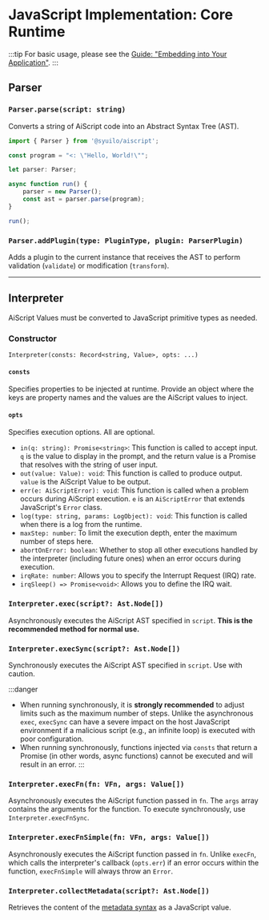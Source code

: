 # JavaScript Implementation: Core Runtime

:::tip
For basic usage, please see the [Guide: "Embedding into Your Application"](/en/guides/implementation).
:::

## Parser

### `Parser.parse(script: string)`

Converts a string of AiScript code into an Abstract Syntax Tree (AST).

```ts
import { Parser } from '@syuilo/aiscript';

const program = "<: \"Hello, World!\"";

let parser: Parser;

async function run() {
    parser = new Parser();
    const ast = parser.parse(program);
}

run();
```

### `Parser.addPlugin(type: PluginType, plugin: ParserPlugin)`

Adds a plugin to the current instance that receives the AST to perform validation (`validate`) or modification (`transform`).

-----

## Interpreter

AiScript Values must be converted to JavaScript primitive types as needed.

### Constructor

`Interpreter(consts: Record<string, Value>, opts: ...)`

#### `consts`

Specifies properties to be injected at runtime. Provide an object where the keys are property names and the values are the AiScript values to inject.

#### `opts`

Specifies execution options. All are optional.

- `in(q: string): Promise<string>`: This function is called to accept input. `q` is the value to display in the prompt, and the return value is a Promise that resolves with the string of user input.
- `out(value: Value): void`: This function is called to produce output. `value` is the AiScript Value to be output.
- `err(e: AiScriptError): void`: This function is called when a problem occurs during AiScript execution. `e` is an `AiScriptError` that extends JavaScript's `Error` class.
- `log(type: string, params: LogObject): void`: This function is called when there is a log from the runtime.
- `maxStep: number`: To limit the execution depth, enter the maximum number of steps here.
- `abortOnError: boolean`: Whether to stop all other executions handled by the interpreter (including future ones) when an error occurs during execution.
- `irqRate: number`: Allows you to specify the Interrupt Request (IRQ) rate.
- `irqSleep() => Promise<void>`: Allows you to define the IRQ wait.

### `Interpreter.exec(script?: Ast.Node[])`

Asynchronously executes the AiScript AST specified in `script`. **This is the recommended method for normal use.**

### `Interpreter.execSync(script?: Ast.Node[])`

Synchronously executes the AiScript AST specified in `script`. Use with caution.

:::danger
- When running synchronously, it is **strongly recommended** to adjust limits such as the maximum number of steps. Unlike the asynchronous `exec`, `execSync` can have a severe impact on the host JavaScript environment if a malicious script (e.g., an infinite loop) is executed with poor configuration.
- When running synchronously, functions injected via `consts` that return a Promise (in other words, async functions) cannot be executed and will result in an error.
:::

### `Interpreter.execFn(fn: VFn, args: Value[])`

Asynchronously executes the AiScript function passed in `fn`. The `args` array contains the arguments for the function. To execute synchronously, use `Interpreter.execFnSync`.

### `Interpreter.execFnSimple(fn: VFn, args: Value[])`

Asynchronously executes the AiScript function passed in `fn`. Unlike `execFn`, which calls the interpreter's callback (`opts.err`) if an error occurs within the function, `execFnSimple` will always throw an `Error`.

### `Interpreter.collectMetadata(script?: Ast.Node[])`

Retrieves the content of the [metadata syntax](../syntax.md#metadata-syntax) as a JavaScript value.